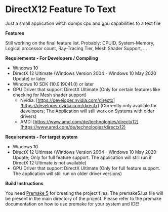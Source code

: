 # DirectX12 Feature To Text
Just a small application witch dumps cpu and gpu capabilities to a text file

**Features**

Still working on the final feature list. Probably: CPUID, System-Memory, Logical processor count, Ray-Tracing Tier, Mesh Shader Support, ...

**Requirements - For Developers / Compiling**

- Windows 10
- DirectX 12 Ultimate (Windows Version 2004 - Windows 10 May 2020 Update) or later
- Windows 10 SDK (10.0.19041.0) or later
- GPU Driver that support DirectX Ultimate (Only for certain features like checking for Mesh shader support)
  - Nvidia: [https://developer.nvidia.com/directx](https://developer.nvidia.com/directx) (Currently only availible for developers; The Application will still work on Systems with older drivers)
  - AMD: [https://www.amd.com/de/technologies/directx12](https://www.amd.com/de/technologies/directx12)  

**Requirements - For target system**

- Windows 10
- DirectX 12 Ultimate (Windows Version 2004 - Windows 10 May 2020 Update; Only for full feature support. The application will still run if DirectX 12 Ultimate is not available)
- GPU Driver that support DirectX Ultimate (Only for full feature support. The application will still run on older driver versions)

**Build Instructions**

You need [Premake 5](https://premake.github.io/) for creating the project files. The premake5.lua file will be present in the main directory of the project. Please refer to the premake documentation on how to use premake for your system and IDE!
